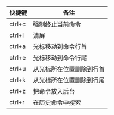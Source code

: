 | 快捷键 | 备注                     |
| ------ | ------------------------ |
| ctrl+c | 强制终止当前命令         |
| ctrl+l | 清屏                     |
| ctrl+a | 光标移动到命令行首       |
| ctrl+e | 光标移动到命令行尾       |
| ctrl+u | 从光标所在位置删除到行首 |
| ctrl+k | 从光标所在位置删除到行尾 |
| ctrl+z | 把命令放入后台           |
| ctrl+r | 在历史命令中搜索         |
